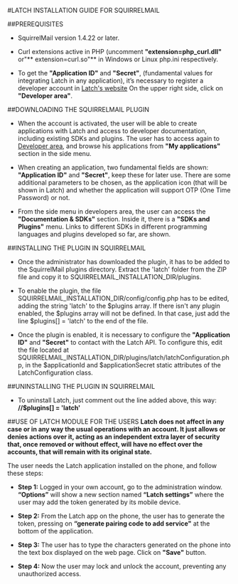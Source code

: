 #LATCH INSTALLATION GUIDE FOR SQUIRRELMAIL


##PREREQUISITES
* SquirrelMail version 1.4.22 or later.

* Curl extensions active in PHP (uncomment **"extension=php_curl.dll"** or"** extension=curl.so"** in Windows or Linux php.ini respectively.

* To get the **"Application ID"** and **"Secret"**, (fundamental values for integrating Latch in any application), it’s necessary to register a developer account in [Latch's website]( https://latch.elevenpaths.com) On the upper right side, click on **"Developer area"**.


##DOWNLOADING THE SQUIRRELMAIL PLUGIN
 * When the account is activated, the user will be able to create applications with Latch and access to developer documentation, including existing SDKs and plugins. The user has to access again to [Developer area](https://latch.elevenpaths.com/www/developerArea), and browse his applications from **"My applications"** section in the side menu.

* When creating an application, two fundamental fields are shown: **"Application ID"** and **"Secret"**, keep these for later use. There are some additional parameters to be chosen, as the application icon (that will be shown in Latch) and whether the application will support OTP  (One Time Password) or not.

* From the side menu in developers area, the user can access the **"Documentation & SDKs"** section. Inside it, there is a **"SDKs and Plugins"** menu. Links to different SDKs in different programming languages and plugins developed so far, are shown.


##INSTALLING THE PLUGIN IN SQUIRRELMAIL
* Once the administrator has downloaded the plugin, it has to be added to the SquirrelMail plugins directory. Extract the 'latch' folder from the ZIP file and copy it to SQUIRRELMAIL_INSTALLATION_DIR/plugins.

* To enable the plugin, the file SQUIRRELMAIL_INSTALLATION_DIR/config/config.php has to be edited, adding the string 'latch' to the $plugins array. If there isn't any plugin enabled, the $plugins array will not be defined. In that case, just add the line $plugins[] = 'latch' to the end of the file.

* Once the plugin is enabled, it is necessary to configure the **"Application ID"** and **"Secret"** to contact with the Latch API. To configure this, edit the file located at SQUIRRELMAIL_INSTALLATION_DIR/plugins/latch/latchConfiguration.php, in the $applicationId and $applicationSecret static attributes of the LatchConfiguration class.


##UNINSTALLING THE PLUGIN IN SQUIRRELMAIL
* To uninstall Latch, just comment out the line added above, this way: **//$plugins[] = 'latch'**


##USE OF LATCH MODULE FOR THE USERS
**Latch does not affect in any case or in any way the usual operations with an account. It just allows or denies actions over it, acting as an independent extra layer of security that, once removed or without effect, will have no effect over the accounts, that will remain with its original state.**

The user needs the Latch application installed on the phone, and follow these steps:

* **Step 1:** Logged in your own account, go to the administration window. **“Options”** will show a new section named **“Latch settings”** where the user may add the token generated by its mobile device.

* **Step 2:** From the Latch app on the phone, the user has to generate the token, pressing on **“generate pairing code to add service"** at the bottom of the application.

* **Step 3:** The user has to type the characters generated on the phone into the text box displayed on the web page. Click on **"Save"** button.

* **Step 4:** Now the user may lock and unlock the account, preventing any unauthorized access.
